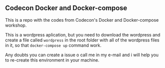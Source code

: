 ## Codecon Docker and Docker-compose

This is a repo with the codes from Codecon's Docker and Docker-compose workshop.

This is a wordpress aplication, but you need to download the wordpress and create a file called `wordpress` in the root folder with all of the wordpress files in it, so that `docker-compose up` command work.

Any doubts you can create a issue o call me in my e-mail and i will help you to re-create this environment in your machine.
